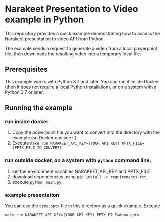 # Narakeet Presentation to Video example in Python

This repository provides a quick example demonstrating how to access the Narakeet presentation to video API from Python.

The example sends a request to generate a video from a local powerpoint file, then downloads the resulting video into a temporary local file. 

## Prerequisites

This example works with Python 3.7 and later. You can run it inside Docker (then it does not require a local Python installation), or on a system with a Python 3.7 or later.

## Running the example

### run inside docker

1. Copy the powerpoint file you want to convert into the directory with the example (so Docker can see it)
2. Execute `make run NARAKEET_API_KEY=(YOUR API KEY) PPTX_FILE=(PPTX_FILE_TO_CONVERT)`

### run outside docker, on a system with `python` command line, 

1. set the environment variables NARAKEET_API_KEY and PPTX_FILE
2. download dependencies using `pip install -r requirements.txt`
2. execute `python main.py`

### example presentation

You can use the `demo.pptx` file in this directory as a quick example. Execute 

```
make run NARAKEET_API_KEY=(YOUR API KEY) PPTX_FILE=demo.pptx
```


